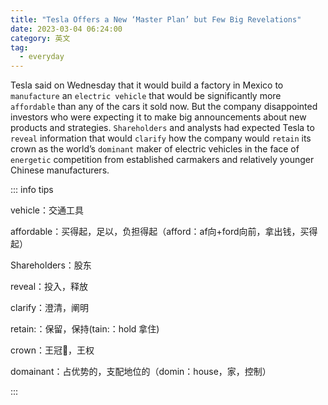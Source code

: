 ```yaml
---
title: "Tesla Offers a New ‘Master Plan’ but Few Big Revelations"
date: 2023-03-04 06:24:00
category: 英文
tag:
  - everyday
---
```


Tesla said on Wednesday that it would build a factory in Mexico to `manufacture` an `electric vehicle` that would be significantly more `affordable` than any of the cars it sold now. But the company disappointed investors who were expecting it to make big announcements about new products and strategies. `Shareholders` and analysts had expected Tesla to `reveal` information that would `clarify` how the company would `retain` its crown as the world’s `dominant` maker of electric vehicles in the face of `energetic` competition from established carmakers and relatively younger Chinese manufacturers.

::: info tips

vehicle：交通工具

affordable：买得起，足以，负担得起（afford：af向+ford向前，拿出钱，买得起）

Shareholders：股东

reveal：投入，释放

clarify：澄清，阐明

retain:：保留，保持(tain:：hold 拿住)

crown：王冠👑，王权

domainant：占优势的，支配地位的（domin：house，家，控制）

:::
